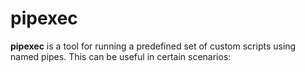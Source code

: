 # pipexec

**pipexec** is a tool for running a predefined set of custom scripts using named pipes. This can be useful in certain scenarios:
